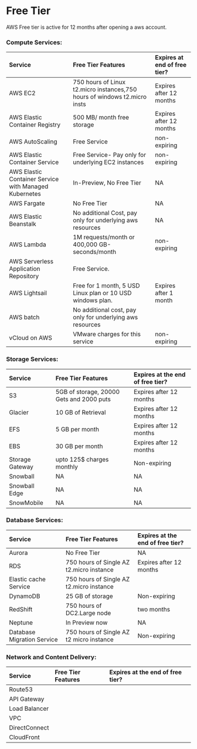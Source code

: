 # Free Tier

AWS Free tier is active for 12 months after opening a aws account.

### **Compute Services:**

| Service | Free Tier Features | Expires at end of free tier? |
| :--- | :--- | :--- |
| AWS EC2 | 750 hours of Linux t2.micro instances,750 hours of windows t2.micro insts | Expires after 12 months |
| AWS Elastic Container Registry | 500 MB/ month free storage | Expires after 12 months |
| AWS AutoScaling | Free Service | non-expiring |
| AWS Elastic Container Service | Free Service- Pay only for underlying EC2 instances | non-expiring |
| AWS Elastic Container Service with Managed Kubernetes | In-Preview, No Free Tier | NA |
| AWS Fargate | No Free Tier | NA |
| AWS Elastic Beanstalk | No additional Cost, pay only for underlying aws resources | NA |
| AWS Lambda | 1M requests/month or 400,000 GB-seconds/month | non-expiring |
| AWS Serverless Application Repository | Free Service. |  |
| AWS Lightsail | Free for 1 month, 5 USD Linux plan or 10 USD windows plan. | Expires after 1 month |
| AWS batch | No additional cost, pay only for underlying aws resources |  |
| vCloud on AWS | VMware charges for this service | non-expiring |

### 

### Storage Services:

| Service | Free Tier Features | Expires at the end of free tier? |
| :--- | :--- | :--- |
| S3 | 5GB of storage, 20000 Gets and 2000 puts | Expires after 12 months |
| Glacier | 10 GB of Retrieval | Expires after 12 months |
| EFS | 5 GB per month | Expires after 12 months |
| EBS | 30 GB per month | Expires after 12 months |
| Storage Gateway | upto 125$ charges monthly | Non-expiring |
| Snowball | NA | NA |
| Snowball Edge | NA | NA |
| SnowMobile | NA | NA |

### 

### Database Services:

| Service | Free Tier Features | Expires at the end of free tier? |
| :--- | :--- | :--- |
| Aurora | No Free Tier | NA |
| RDS | 750 hours of Single AZ t2.micro instance | Expires after 12 months |
| Elastic cache Service | 750 hours of Single AZ t2.micro instance |  |
| DynamoDB | 25 GB of storage | Non-expiring |
| RedShift | 750 hours of DC2.Large node | two months |
| Neptune | In Preview now | NA |
| Database Migration Service | 750 hours of Single AZ t2 micro instance | Non-expiring |



### Network and Content Delivery:

| Service | Free Tier Features | Expires at the end of free tier? |
| :--- | :--- | :--- |
| Route53 |  |  |
| API Gateway |  |  |
| Load Balancer |  |  |
| VPC |  |  |
| DirectConnect |  |  |
| CloudFront |  |  |



